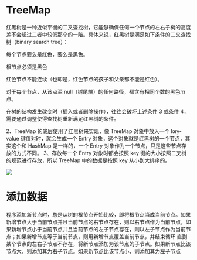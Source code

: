 # TreeMap

红黑树是一种近似平衡的二叉查找树，它能够确保任何一个节点的左右子树的高度差不会超过二者中较低那个的一陪。具体来说，红黑树是满足如下条件的二叉查找树（binary search tree）：

每个节点要么是红色，要么是黑色。

根节点必须是黑色

红色节点不能连续（也即是，红色节点的孩子和父亲都不能是红色）。

对于每个节点，从该点至 null（树尾端）的任何路径，都含有相同个数的黑色节点。

在树的结构发生改变时（插入或者删除操作），往往会破坏上述条件 3 或条件 4，需要通过调整使得查找树重新满足红黑树的条件。

2、TreeMap 的底层使用了红黑树来实现，像 TreeMap 对象中放入一个 key-value 键值对时，就会生成一个 Entry 对象，这个对象就是红黑树的一个节点，其实这个和 HashMap 是一样的，一个 Entry 对象作为一个节点，只是这些节点存放的方式不同。
3、存放每一个 Entry 对象时都会按照 key 键的大小按照二叉树的规范进行存放，所以 TreeMap 中的数据是按照 key 从小到大排序的。

![](https://ww1.sinaimg.cn/large/007rAy9hgy1g2adgckavmj30p60crjtf.jpg)

# 添加数据

程序添加新节点时，总是从树的根节点开始比较，即将根节点当成当前节点。如果新增节点大于当前节点并且当前节点的右节点存在，则以右节点作为当前节点，如果新增节点小于当前节点并且当前节点的左子节点存在，则以左子节点作为当前节点；如果新增节点等于当前节点，则用新增节点覆盖当前节点，并结束循环 直到某个节点的左右子节点不存在，将新节点添加为该节点的子节点。如果新节点比该节点大，则添加其为右子节点。如果新节点比该节点小，则添加其为左子节点
